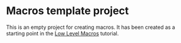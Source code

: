# Macros template project
This is an empty project for creating macros. It has been created as a starting point in the [Low Level Macros](https://github.com/ErikBongers/ErikBongers.github.io/blob/main/lowlevelmacro.md) tutorial.
